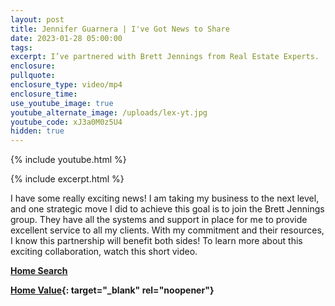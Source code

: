 ```yaml
---
layout: post
title: Jennifer Guarnera | I've Got News to Share
date: 2023-01-28 05:00:00
tags:
excerpt: I’ve partnered with Brett Jennings from Real Estate Experts.
enclosure:
pullquote:
enclosure_type: video/mp4
enclosure_time:
use_youtube_image: true
youtube_alternate_image: /uploads/lex-yt.jpg
youtube_code: xJ3a0M0z5U4
hidden: true
---
```

{% include youtube.html %}

{% include excerpt.html %}

I have some really exciting news! I am taking my business to the next level, and one strategic move I did to achieve this goal is to join the Brett Jennings group. They have all the systems and support in place for me to provide excellent service to all my clients. With my commitment and their resources, I know this partnership will benefit both sides! To learn more about this exciting collaboration, watch this short video.

[**Home Search**](https://bayareahomesearch.com/)

**[Home Value](https://bayareahomesearch.com/home-valuation/){: target="_blank" rel="noopener"}**<br>​​